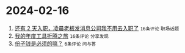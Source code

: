 # 2024-02-16

1. [还有 2 天入职，凌晨老板发消息公司我不用去入职了](https://www.v2ex.com/t/1015805) `16条评论` `职场话题`
1. [我的年度工具折腾之旅](https://www.v2ex.com/t/1015804) `16条评论` `分享发现`
1. [份子钱是必须的嘛？](https://www.v2ex.com/t/1015812) `6条评论` `问与答`
